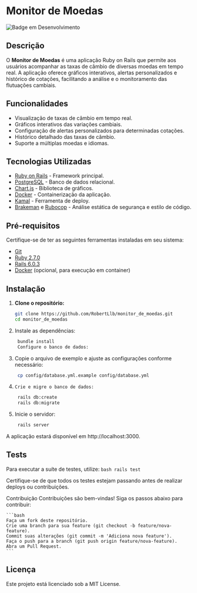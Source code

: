 # Monitor de Moedas

![Badge em Desenvolvimento](https://img.shields.io/badge/Status-Em%20Desenvolvimento-yellow)

## Descrição

O **Monitor de Moedas** é uma aplicação Ruby on Rails que permite aos usuários acompanhar as taxas de câmbio de diversas moedas em tempo real. A aplicação oferece gráficos interativos, alertas personalizados e histórico de cotações, facilitando a análise e o monitoramento das flutuações cambiais.

## Funcionalidades

- Visualização de taxas de câmbio em tempo real.
- Gráficos interativos das variações cambiais.
- Configuração de alertas personalizados para determinadas cotações.
- Histórico detalhado das taxas de câmbio.
- Suporte a múltiplas moedas e idiomas.

## Tecnologias Utilizadas

- [Ruby on Rails](https://rubyonrails.org/) - Framework principal.
- [PostgreSQL](https://www.postgresql.org/) - Banco de dados relacional.
- [Chart.js](https://www.chartjs.org/) - Biblioteca de gráficos.
- [Docker](https://www.docker.com/) - Containerização da aplicação.
- [Kamal](https://kamal.io/) - Ferramenta de deploy.
- [Brakeman](https://brakemanscanner.org/) e [Rubocop](https://rubocop.org/) - Análise estática de segurança e estilo de código.

## Pré-requisitos

Certifique-se de ter as seguintes ferramentas instaladas em seu sistema:

- [Git](https://git-scm.com/)
- [Ruby 2.7.0](https://www.ruby-lang.org/)
- [Rails 6.0.3](https://rubyonrails.org/)
- [Docker](https://www.docker.com/) (opcional, para execução em container)

## Instalação

1. **Clone o repositório:**

   ```bash
   git clone https://github.com/RobertLlb/monitor_de_moedas.git
   cd monitor_de_moedas
   ```

2. Instale as dependências:

   ```bash
    bundle install
    Configure o banco de dados:
    ```

3. Copie o arquivo de exemplo e ajuste as configurações conforme necessário:

   ```bash
    cp config/database.yml.example config/database.yml
    ```
4.     Crie e migre o banco de dados:
   ```bash
    rails db:create
    rails db:migrate
    ```

5. Inicie o servidor:
   ```bash
    rails server
    ```

A aplicação estará disponível em http://localhost:3000.



## Tests
Para executar a suíte de testes, utilize:
    ```bash
    rails test
    ```

Certifique-se de que todos os testes estejam passando antes de realizar deploys ou contribuições.

Contribuição
Contribuições são bem-vindas! Siga os passos abaixo para contribuir:

    ```bash
    Faça um fork deste repositório.
    Crie uma branch para sua feature (git checkout -b feature/nova-feature).
    Commit suas alterações (git commit -m 'Adiciona nova feature').
    Faça o push para a branch (git push origin feature/nova-feature).
    Abra um Pull Request.
    ```
   
## Licença

Este projeto está licenciado sob a MIT License.